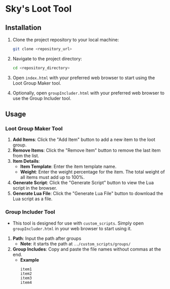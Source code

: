 # Sky's Loot Tool

## Installation

1. Clone the project repository to your local machine:
    ```sh
    git clone <repository_url>
    ```

2. Navigate to the project directory:
    ```sh
    cd <repository_directory>
    ```

3. Open `index.html` with your preferred web browser to start using the Loot Group Maker tool.

4. Optionally, open `groupIncluder.html` with your preferred web browser to use the Group Includer tool.

## Usage

### Loot Group Maker Tool

1. **Add Items**: Click the "Add Item" button to add a new item to the loot group.
2. **Remove Items**: Click the "Remove Item" button to remove the last item from the list.
3. **Item Details**:
    - **Item Template**: Enter the item template name.
    - **Weight**: Enter the weight percentage for the item. The total weight of all items must add up to 100%.
4. **Generate Script**: Click the "Generate Script" button to view the Lua script in the browser.
5. **Generate Lua File**: Click the "Generate Lua File" button to download the Lua script as a file.

### Group Includer Tool

- This tool is designed for use with `custom_scripts`. Simply open `groupIncluder.html` in your web browser to start using it.
1. **Path**: Input the path after groups
	- **Note**: it starts the path at `../custom_scripts/groups/`
2. **Group Includes**: Copy and paste the file names without commas at the end.
	- **Example**
		```
		item1
		item2
		item3
		item4
		```